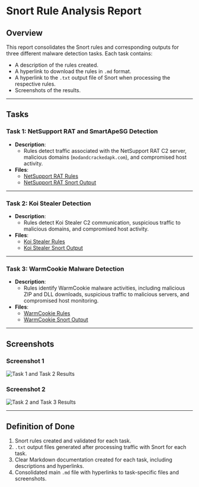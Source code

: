 
# Snort Rule Analysis Report

## Overview
This report consolidates the Snort rules and corresponding outputs for three different malware detection tasks. Each task contains:
- A description of the rules created.
- A hyperlink to download the rules in `.md` format.
- A hyperlink to the `.txt` output file of Snort when processing the respective rules.
- Screenshots of the results.

---

## Tasks

### Task 1: NetSupport RAT and SmartApeSG Detection
- **Description**:
  - Rules detect traffic associated with the NetSupport RAT C2 server, malicious domains (`modandcrackedapk.com`), and compromised host activity.
- **Files**:
  - [NetSupport RAT Rules](sandbox:/mnt/data/Snort_Rule_Report.md)
  - [NetSupport RAT Snort Output](sandbox:/mnt/data/1st-out.txt)

---

### Task 2: Koi Stealer Detection
- **Description**:
  - Rules detect Koi Stealer C2 communication, suspicious traffic to malicious domains, and compromised host activity.
- **Files**:
  - [Koi Stealer Rules](sandbox:/mnt/data/Snort_Koi_Stealer_Report.md)
  - [Koi Stealer Snort Output](sandbox:/mnt/data/snort_outpu2t.txt)

---

### Task 3: WarmCookie Malware Detection
- **Description**:
  - Rules identify WarmCookie malware activities, including malicious ZIP and DLL downloads, suspicious traffic to malicious servers, and compromised host monitoring.
- **Files**:
  - [WarmCookie Rules](sandbox:/mnt/data/Snort_WarmCookie_Report.md)
  - [WarmCookie Snort Output](sandbox:/mnt/data/warmcookie-output.txt)

---

## Screenshots

### Screenshot 1
![Task 1 and Task 2 Results](sandbox:/mnt/data/1-and-2.png)

### Screenshot 2
![Task 2 and Task 3 Results](sandbox:/mnt/data/2-and-3.png)

---

## Definition of Done

1. Snort rules created and validated for each task.
2. `.txt` output files generated after processing traffic with Snort for each task.
3. Clear Markdown documentation created for each task, including descriptions and hyperlinks.
4. Consolidated main `.md` file with hyperlinks to task-specific files and screenshots.

